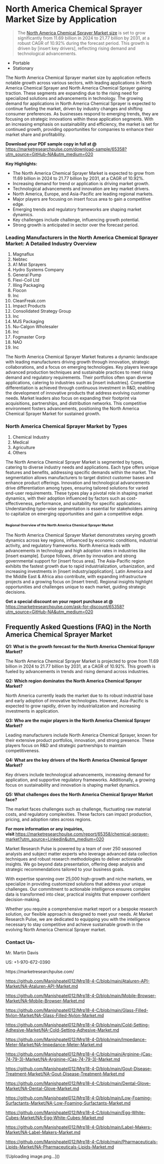 <h1>North America Chemical Sprayer Market&nbsp;Size by Application</h1><blockquote><p>The <a href="https://marketresearchpulse.com/download-sample/65358?utm_source=GitHub-NA&amp;utm_medium=020">North America Chemical Sprayer Market size</a> is set to grow significantly from 11.69 billion in 2024 to 21.77 billion by 2031, at a robust CAGR of 10.92% during the forecast period. This growth is driven by [insert key drivers], reflecting rising demand and technological advancements.</p></blockquote><ul><li>Portable<li> Stationary</li></ul><p>The North America Chemical Sprayer market size by application reflects notable growth across various sectors, with leading applications in North America Chemical Sprayer and North America Chemical Sprayer gaining traction. These segments are expanding due to the rising need for specialized solutions and advancements in technology. The growing demand for applications in North America Chemical Sprayer is expected to continue fueling the market, driven by industry changes and shifting consumer preferences. As businesses respond to emerging trends, they are focusing on strategic innovations within these application segments. With an increasing emphasis on sustainability and efficiency, the market is set for continued growth, providing opportunities for companies to enhance their market share and profitability.</p><p><strong>Download your PDF sample copy in full at @ </strong><a href="https://marketresearchpulse.com/download-sample/65358?utm_source=GitHub-NA&amp;utm_medium=020">https://marketresearchpulse.com/download-sample/65358?utm_source=GitHub-NA&amp;utm_medium=020</a></p><p><strong>Key Highlights: </strong></p><ul><li>The North America Chemical Sprayer Market is expected to grow from 11.69 billion in 2024 to 21.77 billion by 2031, at a CAGR of 10.92%.</li><li>Increasing demand for trend or application is driving market growth.</li><li>Technological advancements and innovation are key market drivers.</li><li>North America, Europe, and Asia-Pacific are leading regional markets.</li><li>Major players are focusing on insert focus area to gain a competitive edge.</li><li>Emerging trends and regulatory frameworks are shaping market dynamics.</li><li>Key challenges include challenge, influencing growth potential.</li><li>Strong growth is anticipated in sector over the forecast period.</li></ul><h3>Leading Manufacturers in the North America Chemical Sprayer Market: A Detailed Industry Overview</h3><ol><li>Magnaflux</li><li>Nebtec</li><li>A1 Mist Sprayers</li><li>Hydro Systems Company</li><li>General Pump</li><li>Flexi-Coil Ltd</li><li>Illing Packaging</li><li>Flocon</li><li>Inc</li><li>CleanFreak.com</li><li>Impact Products</li><li>Consolidated Strategy Group</li><li>Inc</li><li>MJS Packaging</li><li>Nu-Calgon Wholesaler</li><li>Inc</li><li>Fogmaster Corp</li><li>NAO</li><li>Inc</li></ol><div class="flex max-w-full flex-col flex-grow"><div class="min-h-8 text-message flex w-full flex-col items-end gap-2 whitespace-normal break-words [.text-message+&amp;]:mt-5" dir="auto" data-message-author-role="assistant" data-message-id="fd8432e4-4910-450d-b182-61b7bfb0a01f" data-message-model-slug="gpt-4o"><div class="flex w-full flex-col gap-1 empty:hidden first:pt-[3px]"><div class="markdown prose w-full break-words dark:prose-invert light"><p>The North America Chemical Sprayer Market features a dynamic landscape with leading manufacturers driving growth through innovation, strategic collaborations, and a focus on emerging technologies. Key players leverage advanced production techniques and sustainable practices to meet rising demand and regulatory requirements. Their portfolios often span diverse applications, catering to industries such as [insert industries]. Competitive differentiation is achieved through continuous investment in R&amp;D, enabling the development of innovative products that address evolving customer needs. Market leaders also focus on expanding their footprint via acquisitions, partnerships, and distribution networks. This competitive environment fosters advancements, positioning the North America Chemical Sprayer Market for sustained growth.</p></div></div></div></div><h3>North America Chemical Sprayer Market by Types</h3><ol><li>Chemical Industry<li> Medical<li> Agriculture<li> Others</li></ol><div class="flex max-w-full flex-col flex-grow"><div class="min-h-8 text-message flex w-full flex-col items-end gap-2 whitespace-normal break-words [.text-message+&amp;]:mt-5" dir="auto" data-message-author-role="assistant" data-message-id="084470be-0bb7-4664-bddf-5156b4f41249" data-message-model-slug="gpt-4o-mini"><div class="flex w-full flex-col gap-1 empty:hidden first:pt-[3px]"><div class="markdown prose w-full break-words dark:prose-invert light"><p>The North America Chemical Sprayer Market is segmented by types, catering to diverse industry needs and applications. Each type offers unique features and benefits, addressing specific demands within the market. The segmentation allows manufacturers to target distinct customer bases and enhance product offerings. Innovation and technological advancements drive differentiation among types, ensuring tailored solutions for varied end-user requirements. These types play a pivotal role in shaping market dynamics, with their adoption influenced by factors such as cost-effectiveness, performance, and suitability for specific applications. Understanding type-wise segmentation is essential for stakeholders aiming to capitalize on emerging opportunities and gain a competitive edge.</p></div></div></div></div><h3><span style="font-size: 11px;">Regional Overview of the North America Chemical Sprayer Market</span></h3><div class="flex max-w-full flex-col flex-grow"><div class="min-h-8 text-message flex w-full flex-col items-end gap-2 whitespace-normal break-words [.text-message+&amp;]:mt-5" dir="auto" data-message-author-role="assistant" data-message-id="e9038762-ce64-4e30-91c9-9bd413514231" data-message-model-slug="gpt-4o-mini"><div class="flex w-full flex-col gap-1 empty:hidden first:pt-[3px]"><div class="markdown prose w-full break-words dark:prose-invert light"><p>The North America Chemical Sprayer Market demonstrates varying growth dynamics across key regions, influenced by economic conditions, industrial activity, and regulatory frameworks. North America leads with advancements in technology and high adoption rates in industries like [insert example]. Europe follows, driven by innovation and strong governmental support for [insert focus area]. The Asia-Pacific region exhibits the fastest growth due to rapid industrialization, urbanization, and increasing investments in [insert industry/application]. Latin America and the Middle East &amp; Africa also contribute, with expanding infrastructure projects and a growing focus on [insert trend]. Regional insights highlight opportunities and challenges unique to each market, guiding strategic decisions.</p></div></div></div></div><p><strong>Get a special discount on your report purchase at @ </strong><a href="https://marketresearchpulse.com/ask-for-discount/65358?utm_source=GitHub-NA&amp;utm_medium=020">https://marketresearchpulse.com/ask-for-discount/65358?utm_source=GitHub-NA&amp;utm_medium=020</a></p><h2>Frequently Asked Questions (FAQ) in the North America Chemical Sprayer Market</h2><p><strong>Q1: What is the growth forecast for the North America Chemical Sprayer Market?</strong></p><p>The North America Chemical Sprayer Market is projected to grow from 11.69 billion in 2024 to 21.77 billion by 2031, at a CAGR of 10.92%. This growth is fueled by advancements in trends and rising demand across industries.</p><p><strong>Q2: Which region dominates the North America Chemical Sprayer Market?</strong></p><p>North America currently leads the market due to its robust industrial base and early adoption of innovative technologies. However, Asia-Pacific is expected to grow rapidly, driven by industrialization and increasing investments in application.</p><p><strong>Q3: Who are the major players in the North America Chemical Sprayer Market?</strong></p><p>Leading manufacturers include North America Chemical Sprayer, known for their extensive product portfolios, innovation, and strong presence. These players focus on R&amp;D and strategic partnerships to maintain competitiveness.</p><p><strong>Q4: What are the key drivers of the North America Chemical Sprayer Market?</strong></p><p>Key drivers include technological advancements, increasing demand for application, and supportive regulatory frameworks. Additionally, a growing focus on sustainability and innovation is shaping market dynamics.</p><p><strong>Q5: What challenges does the North America Chemical Sprayer Market face?</strong></p><p>The market faces challenges such as challenge, fluctuating raw material costs, and regulatory complexities. These factors can impact production, pricing, and adoption rates across regions.</p><p><strong>For more information or any inquiries, visit&nbsp;</strong><a href="https://marketresearchpulse.com/report/65358/chemical-sprayer-market?utm_source=Linkedin&utm_medium=020">https://marketresearchpulse.com/report/65358/chemical-sprayer-market?utm_source=Linkedin&utm_medium=020</a></p><p>Market Research Pulse is powered by a team of over 250 seasoned analysts and subject matter experts who leverage advanced data collection techniques and robust research methodologies to deliver actionable insights. We go beyond data presentation, offering deep analysis and strategic recommendations tailored to your business goals.</p><p>With expertise spanning over 25,000 high-growth and niche markets, we specialize in providing customized solutions that address your unique challenges. Our commitment to actionable intelligence ensures complex data is transformed into clear, practical insights that empower confident decision-making.</p><p>Whether you require a comprehensive market report or a bespoke research solution, our flexible approach is designed to meet your needs. At Market Research Pulse, we are dedicated to equipping you with the intelligence necessary to stay competitive and achieve sustainable growth in the evolving North America Chemical Sprayer market.</p><h3><strong>Contact Us-</strong></h3><p>Mr. Martin Davis</p><p>US: +1-970-672-0390</p><p>https://marketresearchpulse.com/</p><p><a href="https://github.com/Manishpatel012/Mrp18-4-C/blob/main/Ataluren-API-Market/NA-Ataluren-API-Market.md">https://github.com/Manishpatel012/Mrp18-4-C/blob/main/Ataluren-API-Market/NA-Ataluren-API-Market.md</a></p><p><a href="https://github.com/Manishpatel012/Mrp18-4-D/blob/main/Mobile-Browser-Market/NA-Mobile-Browser-Market.md">https://github.com/Manishpatel012/Mrp18-4-D/blob/main/Mobile-Browser-Market/NA-Mobile-Browser-Market.md</a></p><p><a href="https://github.com/Manishpatel012/Mrp18-4-C/blob/main/Glass-Filled-Nylon-Market/NA-Glass-Filled-Nylon-Market.md">https://github.com/Manishpatel012/Mrp18-4-C/blob/main/Glass-Filled-Nylon-Market/NA-Glass-Filled-Nylon-Market.md</a></p><p><a href="https://github.com/Manishpatel012/Mrp18-4-D/blob/main/Cold-Setting-Adhesive-Market/NA-Cold-Setting-Adhesive-Market.md">https://github.com/Manishpatel012/Mrp18-4-D/blob/main/Cold-Setting-Adhesive-Market/NA-Cold-Setting-Adhesive-Market.md</a></p><p><a href="https://github.com/Manishpatel012/Mrp18-4-D/blob/main/Impedance-Meter-Market/NA-Impedance-Meter-Market.md">https://github.com/Manishpatel012/Mrp18-4-D/blob/main/Impedance-Meter-Market/NA-Impedance-Meter-Market.md</a></p><p><a href="https://github.com/Manishpatel012/Mrp18-4-C/blob/main/Arginine-(Cas-74-79-3)-Market/NA-Arginine-(Cas-74-79-3)-Market.md">https://github.com/Manishpatel012/Mrp18-4-C/blob/main/Arginine-(Cas-74-79-3)-Market/NA-Arginine-(Cas-74-79-3)-Market.md</a></p><p><a href="https://github.com/Manishpatel012/Mrp18-4-D/blob/main/Gout-Disease-Treatment-Market/NA-Gout-Disease-Treatment-Market.md">https://github.com/Manishpatel012/Mrp18-4-D/blob/main/Gout-Disease-Treatment-Market/NA-Gout-Disease-Treatment-Market.md</a></p><p><a href="https://github.com/Manishpatel012/Mrp18-4-C/blob/main/Dental-Glove-Market/NA-Dental-Glove-Market.md">https://github.com/Manishpatel012/Mrp18-4-C/blob/main/Dental-Glove-Market/NA-Dental-Glove-Market.md</a></p><p><a href="https://github.com/Manishpatel012/Mrp18-4-D/blob/main/Low-Foaming-Surfactants-Market/NA-Low-Foaming-Surfactants-Market.md">https://github.com/Manishpatel012/Mrp18-4-D/blob/main/Low-Foaming-Surfactants-Market/NA-Low-Foaming-Surfactants-Market.md</a></p><p><a href="https://github.com/Manishpatel012/Mrp18-4-C/blob/main/Egg-White-Cubes-Market/NA-Egg-White-Cubes-Market.md">https://github.com/Manishpatel012/Mrp18-4-C/blob/main/Egg-White-Cubes-Market/NA-Egg-White-Cubes-Market.md</a></p><p><a href="https://github.com/Manishpatel012/Mrp18-4-D/blob/main/Label-Makers-Market/NA-Label-Makers-Market.md">https://github.com/Manishpatel012/Mrp18-4-D/blob/main/Label-Makers-Market/NA-Label-Makers-Market.md</a></p><p><a href="https://github.com/Manishpatel012/Mrp18-4-C/blob/main/Pharmaceuticals-Lipids-Market/NA-Pharmaceuticals-Lipids-Market.md">https://github.com/Manishpatel012/Mrp18-4-C/blob/main/Pharmaceuticals-Lipids-Market/NA-Pharmaceuticals-Lipids-Market.md</a></p>
![Uploading image.png…]()
